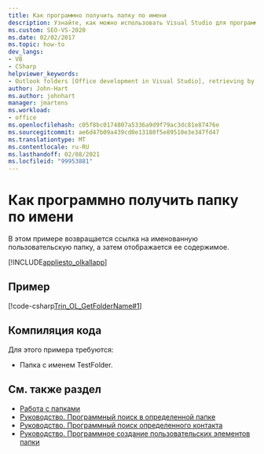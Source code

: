 ```yaml
---
title: Как программно получить папку по имени
description: Узнайте, как можно использовать Visual Studio для программного извлечения папки по имени и последующего отображения содержимого папки.
ms.custom: SEO-VS-2020
ms.date: 02/02/2017
ms.topic: how-to
dev_langs:
- VB
- CSharp
helpviewer_keywords:
- Outlook folders [Office development in Visual Studio], retrieving by name
author: John-Hart
ms.author: johnhart
manager: jmartens
ms.workload:
- office
ms.openlocfilehash: c05f8bc0174807a5336a9d9f79ac3dc81e87476e
ms.sourcegitcommit: ae6d47b09a439cd0e13180f5e89510e3e347fd47
ms.translationtype: MT
ms.contentlocale: ru-RU
ms.lasthandoff: 02/08/2021
ms.locfileid: "99953881"
---
```

# <a name="how-to-programmatically-retrieve-a-folder-by-name"></a>Как программно получить папку по имени
  В этом примере возвращается ссылка на именованную пользовательскую папку, а затем отображается ее содержимое.

 [!INCLUDE[appliesto_olkallapp](../vsto/includes/appliesto-olkallapp-md.md)]

## <a name="example"></a>Пример
 [!code-csharp[Trin_OL_GetFolderName#1](../vsto/codesnippet/CSharp/Trin_OL_GetFolderName/thisaddin.cs#1)]

## <a name="compile-the-code"></a>Компиляция кода
 Для этого примера требуются:

- Папка с именем TestFolder.

## <a name="see-also"></a>См. также раздел
- [Работа с папками](../vsto/working-with-folders.md)
- [Руководство. Программный поиск в определенной папке](../vsto/how-to-programmatically-search-within-a-specific-folder.md)
- [Руководство. Программный поиск определенного контакта](../vsto/how-to-programmatically-search-for-a-specific-contact.md)
- [Руководство. Программное создание пользовательских элементов папки](../vsto/how-to-programmatically-create-custom-folder-items.md)
